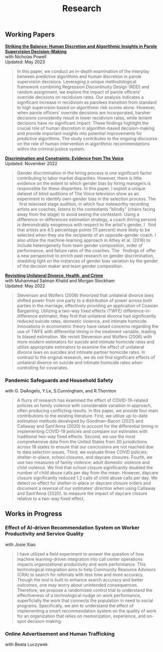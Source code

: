 ﻿---
layout: single
title: "Research"
permalink: /research/
author_profile: true

---

## Working Papers

**[Striking the Balance: Human Discretion and Algorithmic Insights in Parole Supervision Decision-Making](https://assamidanov.github.io/files/Supervision_Paper.pdf)** <br>
with Nicholas Powell<br>
Updated: May 2023 

>In this paper, we conduct an in-depth examination of the interplay between predictive algorithms and human discretion in parole supervision decisions. Leveraging a unique methodological framework combining Regression Discontinuity Design (RDD) and random assignment, we explore the impact of parole officers' override decisions on recidivism rates. Our analysis indicates a significant increase in recidivism as parolees transition from standard to high supervision based on algorithmic risk scores alone. However, when parole officers' override decisions are incorporated, harsher decisions consistently result in lower recidivism rates, while lenient decisions have no significant impact. These findings highlight the crucial role of human discretion in algorithm-based decision-making and provide important insights into potential improvements for predictive algorithms. The study contributes to the ongoing discourse on the role of human intervention in algorithmic recommendations within the criminal justice system.


**[Discrimination and Constraints: Evidence from The Voice](https://assamidanov.github.io/files/Discrimination_Job_Market_Paper.pdf)** <br>
Updated: November 2022 

>Gender discrimination in the hiring process is one significant factor contributing to labor market disparities. However, there is little evidence on the extent to which gender bias by hiring managers is responsible
for these disparities. In this paper, I exploit a unique dataset of blind auditions of The Voice television
show as an experiment to identify own-gender bias in the selection process. The  first televised stage audition, in which four noteworthy recording artists are coaches, listens to the contestants "blindly" (chairs
facing away from the stage) to avoid seeing the contestant. Using a difference-in-differences estimation
strategy, a coach (hiring person) is demonstrably exogenous with respect to the artist's gender, I  find that
artists are 4.5 percentage points (11 percent) more likely to be selected when they are the recipients of
an opposite-gender coach. I also utilize the machine-learning approach in Athey et al. (2018) to include
heterogeneity from team gender composition, order of performance, and failure rates of the coaches. The
 findings of offer a new perspective to enrich past research on gender discrimination, shedding light on the
instances of gender bias variation by the gender of the decision maker and team gender composition.

**[Revisiting Unilateral Divorce, Health, and Crime](https://assamidanov.github.io/files/Divorce_Coauthorship_Paper.pdf)** <br>
with Muhammad Salman Khalid and Morgan Stockham <br>
Updated: May 2022  

> Stevenson and Wolfers (2006) theorized that unilateral divorce laws shifted power from one party to a distribution of power across both parties in the marriage, effectively providing an application of Coasian Bargaining. Utilizing a two-way fixed effects (TWFE) difference-in-difference estimator, they find that unilateral divorce had significantly reduced suicide rates, domestic violence, and intimate homicide. Innovations in econometric theory have raised concerns regarding the use of TWFE with differential timing in the treatment variable, leading to biased estimation. We revisit Stevenson and Wolfers (2006) with more modern estimators for suicide and intimate homicide rates and utilize appropriate estimators to examine the effect of unilateral divorce laws on suicides and intimate partner homicide rates. In contrast to the original research, we do not find significant effects of unilateral divorce on suicide and intimate homicide rates when controlling for covariates.

### Pandemic Safeguards and Household Safety
with G. DeAngelo, Y.Le, S.Cunningham, and R.Thornton


> A flurry of research has examined the effect of COVID-19-related policies on family violence with considerable variation in approach, often producing conflicting results. In this paper, we provide four main contributions to the existing literature. First, we utilize up-to-date estimation methods developed by Goodman-Bacon (2021) and Callaway and Sant'Anna (2020) to account for the differential timing in implementing COVID-19 policies and compare our estimates with traditional two-way fixed effects. Second, we use the most comprehensive data from the United States from 30 jurisdictions across 18 states to ensure that our conclusions are not reached due to data selection issues. Third, we evaluate three COVID policies: shelter-in-place, school closures, and daycare closures. Fourth, we use two measures of family violence: adult domestic violence and child violence. We find that school closure significantly doubled the number of child abuse calls per day from the mean. However, daycare closure significantly reduced 1.2 calls of child abuse calls per day. We detect no effect for shelter-in-place or daycare closure orders and document a reversal of our estimates' direction when using Callaway and Sant'Anna (2020). to measure the impact of daycare closure relative to a two-way fixed effect.


## Works in Progress

### Effect of AI-driven Recommendation System on Worker Productivity and Service Quality
with Josie Xiao

> I have utilized a field experiment to answer the question of how machine learning-driven integration into call center operations impacts organizational productivity and work performance. This technological integration aims to help Community Resource Advisors (CRA) to search for referrals with less time and more accuracy. Though the tool is built to enhance search accuracy and better outcomes, one may worry about unintended consequences. Therefore, we propose a randomized control trial to understand the effectiveness of a technological nudge on work performance, superficially the work that connects the population in need to social programs. Specifically, we aim to understand the effect of implementing a smart recommendation system on the quality of work for an organization that relies on memorization, experience, and on-spot decision-making.

### Online Advertisement and Human Trafficking
with Beata Luczywek
